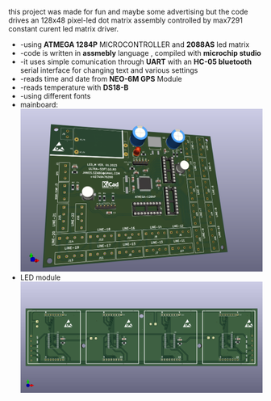 this project was made for fun and maybe some advertising but the code drives an 128x48 
pixel-led dot matrix assembly controlled by max7291 constant curent led matrix driver.
*  -using **ATMEGA 1284P** MICROCONTROLLER and **2088AS** led matrix
*  -code is written in **assmebly** language , compiled with **microchip studio**
*  -it uses simple comunication through **UART** with an **HC-05 bluetooth** serial interface for changing text and various settings
*  -reads time and date from **NEO-6M GPS** Module
*  -reads temperature with **DS18-B**
*  -using different fonts
*  mainboard:
![mainboard](https://github.com/janos-raul/dot_matrix-128x48/blob/main/dot_mainb.png)
*  LED module
![led module](https://github.com/janos-raul/dot_matrix-128x48/blob/main/DOTM_M6.png)
